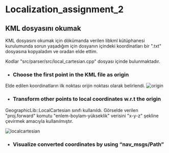 # Localization_assignment_2

## KML dosyasını okumak

KML dosyasını okumak için dökümanda verilen libkml kütüphanesi kurulumunda sorun yaşadığım için dosyanın içindeki koordinatları bir ".txt" dosyasına kopyaladım ve oradan elde ettim.

Kodlar "src/parser/src/local_cartesian.cpp" dosyası içinde bulunmaktadır.

- ### Choose the first point in the KML file as origin
 
Elde edilen koordinatların ilk noktası orijin noktası olarak belirlendi.
![origin](https://user-images.githubusercontent.com/58399721/178095475-d5b5ed61-fdd7-4ac5-bf2f-87710e9025ef.png)


- ### Transform other points to local coordinates w.r.t the origin

GeographicLib::LocalCartesian sınıfı kullanıldı. Görselde verilen "proj.forward" komutu "enlem-boylam-yükseklik" verisini "x-y-z" şekline çevirmek amacıyla kullanılmıştır.

![localcartesian](https://user-images.githubusercontent.com/58399721/178095612-b396f88c-2fec-46d7-bac7-1e22213ff812.png)


- ### Visualize converted coordinates by using “nav_msgs/Path”
